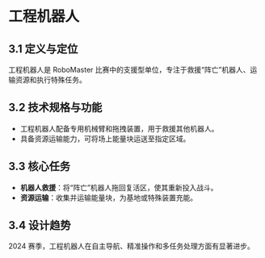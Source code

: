 # 工程机器人

## 3.1 定义与定位

工程机器人是 RoboMaster 比赛中的支援型单位，专注于救援“阵亡”机器人、运输资源和执行特殊任务。

## 3.2 技术规格与功能

- 工程机器人配备专用机械臂和拖拽装置，用于救援其他机器人。
- 具备资源运输能力，可将场上能量块运送至指定区域。

## 3.3 核心任务

- **机器人救援**：将“阵亡”机器人拖回复活区，使其重新投入战斗。
- **资源运输**：收集并运输能量块，为基地或特殊装置充能。

## 3.4 设计趋势

2024 赛季，工程机器人在自主导航、精准操作和多任务处理方面有显著进步。